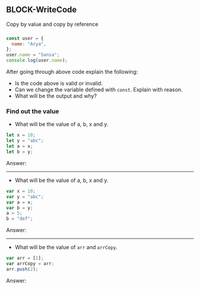 ## BLOCK-WriteCode

Copy by value and copy by reference

###

```js
const user = {
  name: "Arya",
};
user.name = "Sansa";
console.log(user.name);
```

After going through above code explain the following:

- Is the code above is valid or invalid.
- Can we change the variable defined with `const`. Explain with reason.
- What will be the output and why?

### Find out the value

- What will be the value of a, b, x and y.

```js
let x = 10;
let y = "abc";
let a = x;
let b = y;
```

Answer:

---

- What will be the value of a, b, x and y.

```js
var x = 10;
var y = "abc";
var a = x;
var b = y;
a = 5;
b = "def";
```

Answer:

---

- What will be the value of `arr` and `arrCopy`.

```js
var arr = [1];
var arrCopy = arr;
arr.push(2);
```

Answer:
